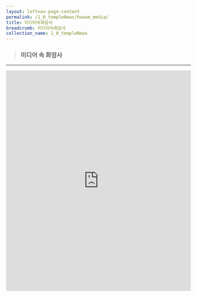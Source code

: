 ```yaml
---
layout: leftnav-page-content
permalink: /1_0_templeNews/hwaam_media/
title: 미디어속화암사
breadcrumb: 미디어속화암사
collection_name: 1_0_templeNews
---
```


> ### **미디어 속 화암사**

---

<iframe width="100%"
        height="600"
        src="https://m.cafe.naver.com/ca-fe/web/cafes/29963936/menus/26"
        frameborder="0"
        allow="autoplay; encrypted-media"
        allowfullscreen></iframe>

<!--
<iframe width="100%"
        height="600"
        src="https://m.cafe.naver.com/ca-fe/hwaamsa?iframe_url=%2FArticleList.nhn%3Fsearch.clubid%3D29963936"
        frameborder="0"
        allow="autoplay; encrypted-media"
        allowfullscreen></iframe>
        --->
